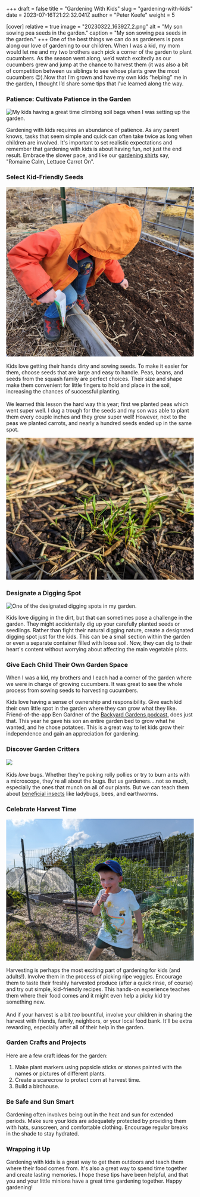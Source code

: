 +++
draft = false
title = "Gardening With Kids"
slug = "gardening-with-kids"
date = 2023-07-16T21:22:32.041Z
author = "Peter Keefe"
weight = 5

[cover]
relative = true
image = "20230322_163927_2.png"
alt = "My son sowing pea seeds in the garden."
caption = "My son sowing pea seeds in the garden."
+++
One of the best things we can do as gardeners is pass along our love of gardening to our children. When I was a kid, my mom would let me and my two brothers each pick a corner of the garden to plant cucumbers. As the season went along, we’d watch excitedly as our cucumbers grew and jump at the chance to harvest them (it was also a bit of competition between us siblings to see whose plants grew the most cucumbers 😉).Now that I’m grown and have my own kids “helping” me in the garden, I thought I’d share some tips that I've learned along the way.

### Patience: Cultivate Patience in the Garden

![My kids having a great time climbing soil bags when I was setting up the garden.](pxl_20210410_132623274-1-.jpg "My kids having a great time climbing soil bags when I was setting up the garden.")

Gardening with kids requires an abundance of patience. As any parent knows, tasks that seem simple and quick can often take twice as long when children are involved. It's important to set realistic expectations and remember that gardening with kids is about having fun, not just the end result. Embrace the slower pace, and like our [gardening shirts](https://store.planter.garden/listing/romaine-calm-green) say, "Romaine Calm, Lettuce Carrot On".

### Select Kid-Friendly Seeds

![My son sowing pea seeds in the garden.](20230322_163835.jpg "My son sowing pea seeds in the garden.")

Kids love getting their hands dirty and sowing seeds. To make it easier for them, choose seeds that are large and easy to handle. Peas, beans, and seeds from the squash family are perfect choices. Their size and shape make them convenient for little fingers to hold and place in the soil, increasing the chances of successful planting.\
\
We learned this lesson the hard way this year; first we planted peas which went super well. I dug a trough for the seeds and my son was able to plant them every couple inches and they grew super well! However, next to the peas we planted carrots, and nearly a hundred seeds ended up in the same spot.

![A large clump of carrot seedlings that my kids planted.](pxl_20230421_202929735.jpg "A large clump of carrot seedlings that my kids planted. Needless to say, we've got lots of tiny baby carrots this year 😅.")

### Designate a Digging Spot

![One of the designated digging spots in my garden.](pxl_20230530_194135221.jpg "One of the designated digging spots in my garden. Half of a 4x8 raised bed is more than enough space for most kids.")

Kids love digging in the dirt, but that can sometimes pose a challenge in the garden. They might accidentally dig up your carefully planted seeds or seedlings. Rather than fight their natural digging nature, create a designated digging spot just for the kids. This can be a small section within the garden or even a separate container filled with loose soil. Now, they can dig to their heart's content without worrying about affecting the main vegetable plots.

### Give Each Child Their Own Garden Space

When I was a kid, my brothers and I each had a corner of the garden where we were in charge of growing cucumbers. It was great to see the whole process from sowing seeds to harvesting cucumbers. 

Kids love having a sense of ownership and responsibility. Give each kid their own little spot in the garden where they can grow what they like. Friend-of-the-app Ben Gardner of the [Backyard Gardens podcast,](https://www.backyardgardenstv.com/backyard-gardens-podcast.html) does just that. This year he gave his son an entire garden bed to grow what he wanted, and he chose potatoes. This is a great way to let kids grow their independence and gain an appreciation for gardening.



### Discover Garden Critters

![](look-magnifying-glass-butterfly-sits-flowers-selective-focus.jpg)

Kids *love* bugs. Whether they're poking rolly pollies or try to burn ants with a microscope, they're all about the bugs. But us gardeners....not so much, especially the ones that munch on all of our plants. But we can teach them about [beneficial insects](https://blog.planter.garden/posts/16-of-your-garden-s-local-pest-hunters/) like ladybugs, bees, and earthworms.

### Celebrate Harvest Time

![My son eating a carrot straight from the garden!](pxl_20230713_212032019.jpg "My son eating a carrot straight from the garden. He didn't want to try carrots before that but now he loves them!")

Harvesting is perhaps the most exciting part of gardening for kids (and adults!). Involve them in the process of picking ripe veggies. Encourage them to taste their freshly harvested produce (after a quick rinse, of course) and try out simple, kid-friendly recipes. This hands-on experience teaches them where their food comes and it might even help a picky kid try something new. \
\
And if your harvest is a bit *too* bountiful, involve your children in sharing the harvest with friends, family, neighbors, or your local food bank. It'll be extra rewarding, especially after all of their help in the garden.

### Garden Crafts and Projects

Here are a few craft ideas for the garden:

1. Make plant markers using popsicle sticks or stones painted with the names or pictures of different plants.
2. Create a scarecrow to protect corn at harvest time.
3. Build a birdhouse.

### Be Safe and Sun Smart

Gardening often involves being out in the heat and sun for extended periods. Make sure your kids are adequately protected by providing them with hats, sunscreen, and comfortable clothing. Encourage regular breaks in the shade to stay hydrated.

### Wrapping it Up

Gardening with kids is a great way to get them outdoors and teach them where their food comes from. It's also a great way to spend time together and create lasting memories. I hope these tips have been helpful, and that you and your little minions have a great time gardening together. Happy gardening!